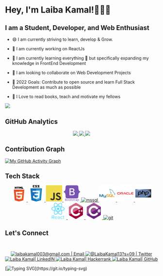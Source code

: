 # Hey, I'm Laiba Kamal!🙋🏻‍♀️

## I am a Student, Developer, and Web Enthusiast
- 😄 I am currently striving to learn, develop & Grow.
- 🔭 I am currently working on ReactJs
- 🌱 I am currently learning everything 🤣 but specifically expanding my knowledge in FrontEnd Development
- 👯 I am looking to collaborate on Web Development Projects
- 🥅 2022 Goals: Contribute to open source and learn Full Stack Development as much as possible
- 📢 I Love to read books, teach and motivate my fellows

	<a  align="center">
![](https://komarev.com/ghpvc/?username=laibakamal&color=blueviolet&label=Profile+Views)
	</a>


## GitHub Analytics

<p align="center">
	<a href="https://github.com/laibakamal">
		<img height="180em" src="https://github-readme-stats.vercel.app/api?username=laibakamal&show_icons=true&theme=algolia&include_all_commits=true&count_private=true"/>
		<img height="180em" src="https://github-readme-stats-eight-theta.vercel.app/api/top-langs/?username=laibakamal&layout=compact&langs_count=8&theme=algolia"/>
	</a>
	<img width="60%" src="https://github-readme-streak-stats.herokuapp.com/?user=laibakamal&show_icons=true&locale=en&layout=demo&theme=algolia" />
</p>

## Contribution Graph

[![My GitHub Activity Graph](https://activity-graph.herokuapp.com/graph?username=laibakamal&theme=react-dark)](https://github.com/laibakamal)

## Tech Stack

<p align="center">
<a href="https://www.w3.org/html/" target="_blank" rel="noreferrer"> <img src="https://raw.githubusercontent.com/devicons/devicon/master/icons/html5/html5-original-wordmark.svg" alt="html5" width="50" height="50"/> </a>
<a href="https://www.w3schools.com/css/" target="_blank" rel="noreferrer"> <img src="https://raw.githubusercontent.com/devicons/devicon/master/icons/css3/css3-original-wordmark.svg" alt="css3" width="55" height="55"/> </a>
<a href="https://developer.mozilla.org/en-US/docs/Web/JavaScript" target="_blank" rel="noreferrer"> <img src="https://raw.githubusercontent.com/devicons/devicon/master/icons/javascript/javascript-original.svg" alt="javascript" width="55" height="55"/> </a>
<a href="https://getbootstrap.com" target="_blank" rel="noreferrer"> <img src="https://raw.githubusercontent.com/devicons/devicon/master/icons/bootstrap/bootstrap-plain-wordmark.svg" alt="bootstrap" width="55" height="55"/> </a>
<a href="https://www.microsoft.com/en-us/sql-server" target="_blank" rel="noreferrer"> <img src="https://www.svgrepo.com/show/303229/microsoft-sql-server-logo.svg" alt="mssql" width="55" height="55"/> </a>
<a href="https://www.mysql.com/" target="_blank" rel="noreferrer"> <img src="https://raw.githubusercontent.com/devicons/devicon/master/icons/mysql/mysql-original-wordmark.svg" alt="mysql" width="55" height="55"/> </a>
<a href="https://www.oracle.com/" target="_blank" rel="noreferrer"> <img src="https://raw.githubusercontent.com/devicons/devicon/master/icons/oracle/oracle-original.svg" alt="oracle" width="55" height="55"/> </a>
<a href="https://www.php.net" target="_blank" rel="noreferrer"> <img src="https://raw.githubusercontent.com/devicons/devicon/master/icons/php/php-original.svg" alt="php" width="55" height="55"/> </a>
<a href="https://reactjs.org/" target="_blank" rel="noreferrer"> <img src="https://raw.githubusercontent.com/devicons/devicon/master/icons/react/react-original-wordmark.svg" alt="react" width="55" height="55"/> </a>
<a href="https://www.cplusplus.com/" target="_blank" rel="noreferrer"> <img src="https://github.com/devicons/devicon/blob/master/icons/cplusplus/cplusplus-original.svg" alt="c++" width="55" height="55"/>
<a href="https://docs.microsoft.com/en-us/dotnet/csharp/" target="_blank" rel="noreferrer"> <img src="https://github.com/devicons/devicon/blob/master/icons/csharp/csharp-original.svg" alt="c++" width="55" height="55"/>
<a href="https://git-scm.com/" target="_blank" rel="noreferrer"> <img src="https://www.vectorlogo.zone/logos/git-scm/git-scm-icon.svg" alt="git" width="55" height="55"/> </a>
</p>


## Let's Connect
<br/>
<p align="center">
	<a href="mailto:laibakamal003@gmail.com">
		<img  alt="laibakamal003@gmail.com | Email" src="https://img.shields.io/badge/gmail-%231DA1F2.svg?&style=for-the-badge&logo=gmail&logoColor=white&color=B23121" />
	</a>
	<a href="https://twitter.com/LaibaKamal13?s=09">
		<img alt="@LaibaKamal13?s=09 | Twitter" src="https://img.shields.io/badge/twitter-%231DA1F2.svg?&style=for-the-badge&logo=twitter&logoColor=white" />
	</a>
	<a href="https://www.linkedin.com/in/laiba-kamal-645906213/">
		<img alt="Laiba Kamal| LinkedIN"  src="https://img.shields.io/badge/linkedin-%230077B5.svg?&style=for-the-badge&logo=linkedin&logoColor=white" />
	</a>
	<a href="https://www.hackerrank.com/laibakamal003">
		<img alt="Laiba Kamal| Hackerrank"  src="https://img.shields.io/badge/Hackerrank-%23964B00.svg?style=for-the-badge&logo=CodeChef&logoColor=white" />
	</a>
	<a href="https://github.com/laibakamal">
		<img alt="Laiba Kamal| GitHub"  src="https://img.shields.io/badge/github-%23121011.svg?style=for-the-badge&logo=github&logoColor=white" />
	</a>
	<br />
</p>

  [![Typing SVG](https://readme-typing-svg.herokuapp.com?font=firacode&color=%23FF00ED&size=26&duration=2500&center=true&vCenter=true&lines=Glad+to+see+you+here!;Thanks+For+Visiting!)](https://git.io/typing-svg)
